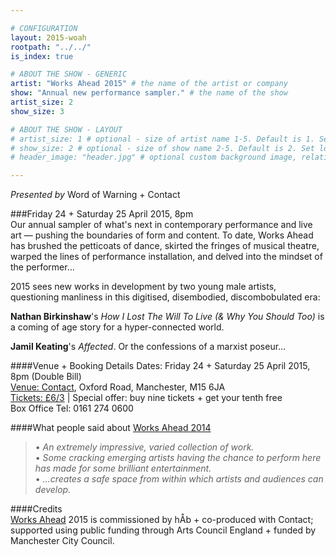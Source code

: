 ```yaml
---

# CONFIGURATION
layout: 2015-woah
rootpath: "../../"
is_index: true

# ABOUT THE SHOW - GENERIC
artist: "Works Ahead 2015" # the name of the artist or company
show: "Annual new performance sampler." # the name of the show
artist_size: 2
show_size: 3

# ABOUT THE SHOW - LAYOUT
# artist_size: 1 # optional - size of artist name 1-5. Default is 1. Set longer names to lower values
# show_size: 2 # optional - size of show name 2-5. Default is 2. Set longer names to lower values
# header_image: "header.jpg" # optional custom background image, relative to current page

---
```

*Presented by* Word of Warning + Contact
         
###Friday 24 + Saturday 25 April 2015, 8pm        
Our annual sampler of what's next in contemporary performance and live art — pushing the boundaries of form and content. To date, Works Ahead has brushed the petticoats of dance, skirted the fringes of musical theatre, warped the lines of performance installation, and delved into the mindset of the performer…

2015 sees new works in development by two young male artists, questioning manliness in this digitised, disembodied, discombobulated era:        
          
**Nathan Birkinshaw**'s *How I Lost The Will To Live (& Why You Should Too)* is a coming of age story for a hyper-connected world.        
        
**Jamil Keating**'s *Affected*. Or the confessions of a marxist poseur…          
        
####Venue + Booking Details
Dates: Friday 24 + Saturday 25 April 2015, 8pm (Double Bill)        
[Venue: Contact](http://contactmcr.com/visit/getting-here), Oxford Road, Manchester, M15 6JA            
[Tickets: £6/3](http://contactmcr.com/whats-on/35092-works-ahead-2015/booking) | Special offer: buy nine tickets + get your tenth free            
Box Office Tel: 0161 274 0600        
        
####What people said about [Works Ahead 2014](/archive/2014-worksahead)      
>• *An extremely impressive, varied collection of work.*          
>• *Some cracking emerging artists having the chance to perform here has made for some brilliant entertainment.*        
>• *…creates a safe space from within which artists and audiences can develop.*          
        
####Credits         
[Works Ahead](/hab/worksahead) 2015 is commissioned by hÅb + co-produced with Contact; supported using public funding through Arts Council England + funded by Manchester City Council.
